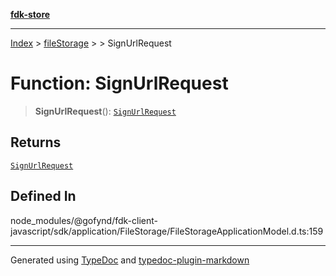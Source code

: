 [**fdk-store**](../../../README.md)
***

[Index](../../../API.md) > [fileStorage](../../README.md) > [<internal>](../README.md) > SignUrlRequest

# Function: SignUrlRequest

> **SignUrlRequest**(): [`SignUrlRequest`](../type-aliases/type-alias.SignUrlRequest.md)

## Returns

[`SignUrlRequest`](../type-aliases/type-alias.SignUrlRequest.md)

## Defined In

node\_modules/@gofynd/fdk-client-javascript/sdk/application/FileStorage/FileStorageApplicationModel.d.ts:159

***
Generated using [TypeDoc](https://typedoc.org/) and [typedoc-plugin-markdown](https://www.npmjs.com/package/typedoc-plugin-markdown)
